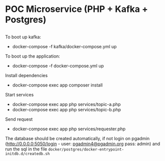 # POC Microservice (PHP + Kafka + Postgres)
## 
To boot up kafka:
- docker-compose -f kafka/docker-compose.yml up

To boot up the application:
- docker-compose -f docker-compose.yml up

Install dependencies
- docker-compose exec app composer install

Start services
- docker-compose exec app php services/topic-a.php
- docker-compose exec app php services/topic-b.php

Send request
- docker-compose exec app php services/requester.php

The database should be created automatically, if not login on pgadmin (http://0.0.0.0:5050/login - user: pgadmin4@pgadmin.org pass: admin) and run the sql in the file `docker/postgres/docker-entrypoint-initdb.d/createdb.sh`